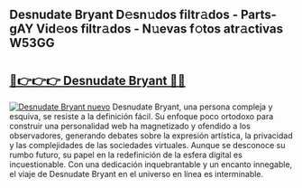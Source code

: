 ## Desnudate Bryant D𝚎sn𝚞dos filtr𝚊dos - Parts-gAY Vid𝚎os filtr𝚊dos - N𝚞evas f𝚘tos atr𝚊ctivas W53GG

# <h2><a href="http://mb19o05.tromn.icu/?c=Desnudate+Bryant">🔗👉👉👉 Desnudate Bryant 🔗🔗</a></h2>

[![Desnudate Bryant nuevo](https://i.imgur.com/pEAQMta.gif)](http://mb19o05.tromn.icu/?c=Desnudate+Bryant)
Desnudate Bryant, una persona compleja y esquiva, se resiste a la definición fácil. Su enfoque poco ortodoxo para construir una personalidad web ha magnetizado y ofendido a los observadores, generando debates sobre la expresión artística, la privacidad y las complejidades de las sociedades virtuales. Aunque se desconoce su rumbo futuro, su papel en la redefinición de la esfera digital es incuestionable. Con una dedicación inquebrantable y un encanto innegable, el viaje de Desnudate Bryant en el universo en línea es interminable.
